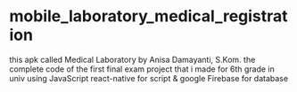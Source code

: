 # mobile_laboratory_medical_registration
this apk called Medical Laboratory by Anisa Damayanti, S.Kom.
the complete code of the first final exam project that i made for 6th grade in univ using JavaScript react-native for script & google Firebase for database
